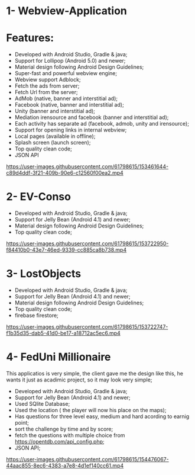 # 1- Webview-Application
# Features:
 * Developed with Android Studio, Gradle & java;
 * Support for  Lollipop (Android 5.0) and newer;
 * Material design following Android Design Guidelines;
 * Super-fast and powerful webview engine;
 * Webview support Adblock;
 * Fetch the ads from server;
 * Fetch Url from the server;
 * AdMob (native, banner and interstitial ad);
 * Facebook (native, banner and interstitial ad);
 * Unity (banner and interstitial ad);
 * Mediation irensource and facebook (banner and interstitial ad);
 * Each activity has separate ad (facebook, admob, unity and irensource);
 * Support for opening links in internal webview;
 * Local pages (available in offline);
 * Splash screen (launch screen);
 * Top quality clean code;
 * JSON API

https://user-images.githubusercontent.com/61798615/153461644-c89d4ddf-3f21-409b-90e6-c12560f00ea2.mp4

# 2- EV-Conso
 * Developed with Android Studio, Gradle & java;
 * Support for   Jelly Bean (Android 4.1) and newer;
 * Material design following Android Design Guidelines;
 * Top quality clean code;

https://user-images.githubusercontent.com/61798615/153722950-f84410b0-43e7-46ed-9339-cc885ca8b738.mp4

# 3- LostObjects
 * Developed with Android Studio, Gradle & java;
 * Support for   Jelly Bean (Android 4.1) and newer;
 * Material design following Android Design Guidelines;
 * Top quality clean code;
 * firebase firestore;
 
https://user-images.githubusercontent.com/61798615/153722747-f1b35d35-dab5-41d0-be17-a18712ac5ec6.mp4

# 4- FedUni Millionaire
This applicatios is very simple, the client gave me the design like this, he wants it just as acadimic project, so it may look very simple;
 * Developed with Android Studio, Gradle & java;
 * Support for   Jelly Bean (Android 4.1) and newer;
 * Used SQlite Database;
 * Used the location ( the player will now his place on the maps);
 * Has questions for three level easy, medium and hard acording to earnig point;
 * sort the challenge by time and by score;
 * fetch the questions with multiple choice from https://opentdb.com/api_config.php;
 * JSON API;

https://user-images.githubusercontent.com/61798615/154476067-44aac855-8ec6-4383-a7e8-4d1ef140cc61.mp4





